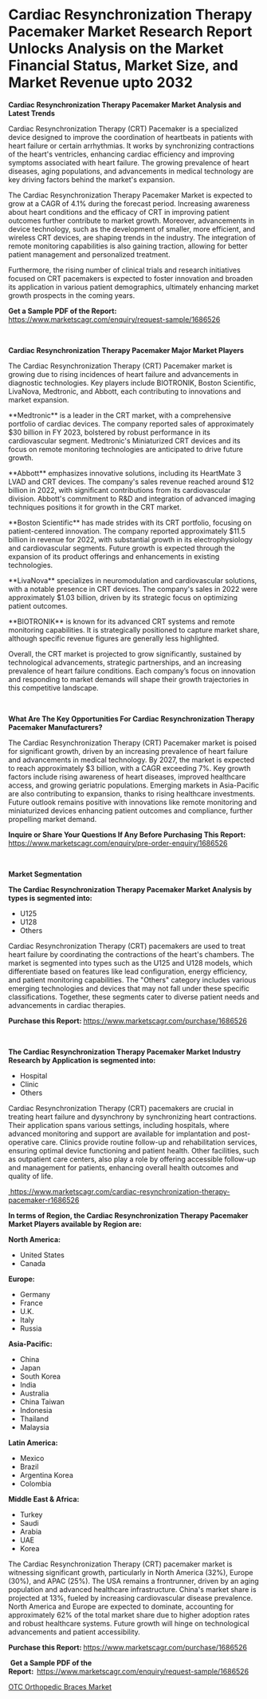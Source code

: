 <p><h1>Cardiac Resynchronization Therapy Pacemaker Market Research Report Unlocks Analysis on the Market Financial Status, Market Size, and Market Revenue upto 2032</h1></p><p><strong>Cardiac Resynchronization Therapy Pacemaker Market Analysis and Latest Trends</strong></p>
<p><p>Cardiac Resynchronization Therapy (CRT) Pacemaker is a specialized device designed to improve the coordination of heartbeats in patients with heart failure or certain arrhythmias. It works by synchronizing contractions of the heart's ventricles, enhancing cardiac efficiency and improving symptoms associated with heart failure. The growing prevalence of heart diseases, aging populations, and advancements in medical technology are key driving factors behind the market's expansion.</p><p>The Cardiac Resynchronization Therapy Pacemaker Market is expected to grow at a CAGR of 4.1% during the forecast period. Increasing awareness about heart conditions and the efficacy of CRT in improving patient outcomes further contribute to market growth. Moreover, advancements in device technology, such as the development of smaller, more efficient, and wireless CRT devices, are shaping trends in the industry. The integration of remote monitoring capabilities is also gaining traction, allowing for better patient management and personalized treatment.</p><p>Furthermore, the rising number of clinical trials and research initiatives focused on CRT pacemakers is expected to foster innovation and broaden its application in various patient demographics, ultimately enhancing market growth prospects in the coming years.</p></p>
<p><strong>Get a Sample PDF of the Report:&nbsp;</strong> <a href="https://www.marketscagr.com/enquiry/request-sample/1686526?utm_campaign=2304&utm_medium=2&utm_source=Github&utm_content=ia&utm_term=04032025&utm_id=cardiac-resynchronization-therapy-pacemaker">https://www.marketscagr.com/enquiry/request-sample/1686526</a></p>
<p>&nbsp;</p>
<p><strong>Cardiac Resynchronization Therapy Pacemaker Major Market Players</strong></p>
<p><p>The Cardiac Resynchronization Therapy (CRT) Pacemaker market is growing due to rising incidences of heart failure and advancements in diagnostic technologies. Key players include BIOTRONIK, Boston Scientific, LivaNova, Medtronic, and Abbott, each contributing to innovations and market expansion.</p><p>**Medtronic** is a leader in the CRT market, with a comprehensive portfolio of cardiac devices. The company reported sales of approximately $30 billion in FY 2023, bolstered by robust performance in its cardiovascular segment. Medtronic's Miniaturized CRT devices and its focus on remote monitoring technologies are anticipated to drive future growth.</p><p>**Abbott** emphasizes innovative solutions, including its HeartMate 3 LVAD and CRT devices. The company's sales revenue reached around $12 billion in 2022, with significant contributions from its cardiovascular division. Abbott's commitment to R&D and integration of advanced imaging techniques positions it for growth in the CRT market.</p><p>**Boston Scientific** has made strides with its CRT portfolio, focusing on patient-centered innovation. The company reported approximately $11.5 billion in revenue for 2022, with substantial growth in its electrophysiology and cardiovascular segments. Future growth is expected through the expansion of its product offerings and enhancements in existing technologies.</p><p>**LivaNova** specializes in neuromodulation and cardiovascular solutions, with a notable presence in CRT devices. The company's sales in 2022 were approximately $1.03 billion, driven by its strategic focus on optimizing patient outcomes.</p><p>**BIOTRONIK** is known for its advanced CRT systems and remote monitoring capabilities. It is strategically positioned to capture market share, although specific revenue figures are generally less highlighted.</p><p>Overall, the CRT market is projected to grow significantly, sustained by technological advancements, strategic partnerships, and an increasing prevalence of heart failure conditions. Each company’s focus on innovation and responding to market demands will shape their growth trajectories in this competitive landscape.</p></p>
<p>&nbsp;</p>
<p><strong>What Are The Key Opportunities For Cardiac Resynchronization Therapy Pacemaker Manufacturers?</strong></p>
<p><p>The Cardiac Resynchronization Therapy (CRT) Pacemaker market is poised for significant growth, driven by an increasing prevalence of heart failure and advancements in medical technology. By 2027, the market is expected to reach approximately $3 billion, with a CAGR exceeding 7%. Key growth factors include rising awareness of heart diseases, improved healthcare access, and growing geriatric populations. Emerging markets in Asia-Pacific are also contributing to expansion, thanks to rising healthcare investments. Future outlook remains positive with innovations like remote monitoring and miniaturized devices enhancing patient outcomes and compliance, further propelling market demand.</p></p>
<p><strong>Inquire or Share Your Questions If Any Before Purchasing This Report:</strong> <a href="https://www.marketscagr.com/enquiry/pre-order-enquiry/1686526?utm_campaign=2304&utm_medium=2&utm_source=Github&utm_content=ia&utm_term=04032025&utm_id=cardiac-resynchronization-therapy-pacemaker">https://www.marketscagr.com/enquiry/pre-order-enquiry/1686526</a></p>
<p>&nbsp;</p>
<p><strong>Market Segmentation</strong></p>
<p><strong>The Cardiac Resynchronization Therapy Pacemaker Market Analysis by types is segmented into:</strong></p>
<p><ul><li>U125</li><li>U128</li><li>Others</li></ul></p>
<p><p>Cardiac Resynchronization Therapy (CRT) pacemakers are used to treat heart failure by coordinating the contractions of the heart's chambers. The market is segmented into types such as the U125 and U128 models, which differentiate based on features like lead configuration, energy efficiency, and patient monitoring capabilities. The "Others" category includes various emerging technologies and devices that may not fall under these specific classifications. Together, these segments cater to diverse patient needs and advancements in cardiac therapies.</p></p>
<p><strong>Purchase this Report:&nbsp;</strong><a href="https://www.marketscagr.com/purchase/1686526?utm_campaign=2304&utm_medium=2&utm_source=Github&utm_content=ia&utm_term=04032025&utm_id=cardiac-resynchronization-therapy-pacemaker">https://www.marketscagr.com/purchase/1686526</a></p>
<p>&nbsp;</p>
<p><strong>The Cardiac Resynchronization Therapy Pacemaker Market Industry Research by Application is segmented into:</strong></p>
<p><ul><li>Hospital</li><li>Clinic</li><li>Others</li></ul></p>
<p><p>Cardiac Resynchronization Therapy (CRT) pacemakers are crucial in treating heart failure and dysynchrony by synchronizing heart contractions. Their application spans various settings, including hospitals, where advanced monitoring and support are available for implantation and post-operative care. Clinics provide routine follow-up and rehabilitation services, ensuring optimal device functioning and patient health. Other facilities, such as outpatient care centers, also play a role by offering accessible follow-up and management for patients, enhancing overall health outcomes and quality of life.</p></p>
<p><a href="https://www.marketscagr.com/cardiac-resynchronization-therapy-pacemaker-r1686526?utm_campaign=2304&utm_medium=2&utm_source=Github&utm_content=ia&utm_term=04032025&utm_id=cardiac-resynchronization-therapy-pacemaker">&nbsp;https://www.marketscagr.com/cardiac-resynchronization-therapy-pacemaker-r1686526</a></p>
<p><strong>In terms of Region, the Cardiac Resynchronization Therapy Pacemaker Market Players available by Region are:</strong></p>
<p>
    <p> <strong> North America: </strong>
        <ul>
            <li>United States</li>
            <li>Canada</li>
        </ul>
        </p> 
    <p> <strong> Europe: </strong>
        <ul>
            <li>Germany</li>
            <li>France</li>
            <li>U.K.</li>
            <li>Italy</li>
            <li>Russia</li>
        </ul>
        </p> 
    <p> <strong> Asia-Pacific: </strong>
        <ul>
            <li>China</li>
            <li>Japan</li>
            <li>South Korea</li>
            <li>India</li>
            <li>Australia</li>
            <li>China Taiwan</li>
            <li>Indonesia</li>
            <li>Thailand</li>
            <li>Malaysia</li>
        </ul>
        </p> 
    <p> <strong> Latin America: </strong>
        <ul>
            <li>Mexico</li>
            <li>Brazil</li>
            <li>Argentina Korea</li>
            <li>Colombia</li>
        </ul>
        </p> 
    <p> <strong> Middle East & Africa: </strong>
        <ul>
            <li>Turkey</li>
            <li>Saudi</li>
            <li>Arabia</li>
            <li>UAE</li>
            <li>Korea</li>
        </ul>
    </p>
    </p>
<p><p>The Cardiac Resynchronization Therapy (CRT) pacemaker market is witnessing significant growth, particularly in North America (32%), Europe (30%), and APAC (25%). The USA remains a frontrunner, driven by an aging population and advanced healthcare infrastructure. China's market share is projected at 13%, fueled by increasing cardiovascular disease prevalence. North America and Europe are expected to dominate, accounting for approximately 62% of the total market share due to higher adoption rates and robust healthcare systems. Future growth will hinge on technological advancements and patient accessibility.</p></p>
<p><strong>Purchase this Report: </strong><a href="https://www.marketscagr.com/purchase/1686526?utm_campaign=2304&utm_medium=2&utm_source=Github&utm_content=ia&utm_term=04032025&utm_id=cardiac-resynchronization-therapy-pacemaker">https://www.marketscagr.com/purchase/1686526</a></p>
<p>&nbsp;<strong>Get a Sample PDF of the Report:&nbsp;&nbsp;</strong><a href="https://www.marketscagr.com/enquiry/request-sample/1686526?utm_campaign=2304&utm_medium=2&utm_source=Github&utm_content=ia&utm_term=04032025&utm_id=cardiac-resynchronization-therapy-pacemaker">https://www.marketscagr.com/enquiry/request-sample/1686526</a></p>
<p><strong></strong></p>
<p><p><a href="https://github.com/gullattedenna/Market-Research-Report-List-1/blob/main/otc-orthopedic-braces-market.md?utm_campaign=2304&utm_medium=2&utm_source=Github&utm_content=ia&utm_term=04032025&utm_id=cardiac-resynchronization-therapy-pacemaker">OTC Orthopedic Braces Market</a></p></p>